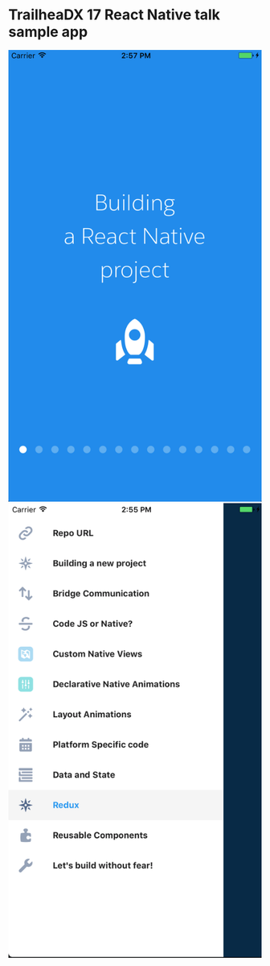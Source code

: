 # TrailheaDX 17 React Native talk sample app

![iOS Screenshot](/README_files/screen2.png?raw=true)  ![iOS Screenshot](/README_files/screen1.png?raw=true)

